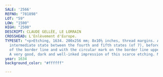 ```yaml
---
SALE: '2566'
REFNO: "781898"
LOT: "59"
LOW: "1500"
HIGH: "2500"
DESCRIPT: CLAUDE GELLÉE, LE LORRAIN
CROSSHEAD: L'Enlèvement d'Europe.
TYPESET: "<p>Etching, 1634. 200x256 mm; 8x10⅛ inches, thread margins. An undescribed,
  intermediate state between the fourth and fifth states (of 7), before the strengthening
  of the border line and with the circular mark on the border line upper center burnished.
  A very good, dark and well-inked impression of this scarce etching. Mannocci 14.</p>"
year: 1634
background_color: "#ffffff"

---
```

